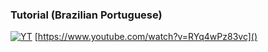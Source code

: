### Tutorial (Brazilian Portuguese)

[![YT](https://i.ytimg.com/vi/RYq4wPz83vc/maxresdefault.jpg)](https://www.youtube.com/watch?v=RYq4wPz83vc)
[https://www.youtube.com/watch?v=RYq4wPz83vc]()
